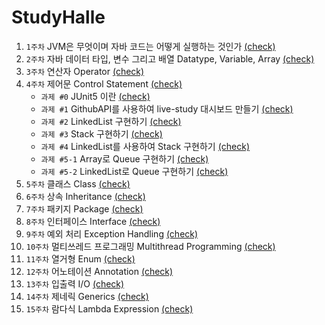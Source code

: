 # StudyHalle

1. `1주차` JVM은 무엇이며 자바 코드는 어떻게 실행하는 것인가 [(check)](https://loosie.tistory.com/116?category=964815)
2. `2주차` 자바 데이터 타입, 변수 그리고 배열 Datatype, Variable, Array [(check)](https://loosie.tistory.com/117?category=964815)
3. `3주차` 연산자 Operator [(check)](https://loosie.tistory.com/118?category=964815)
4. `4주차` 제어문 Control Statement [(check)](https://loosie.tistory.com/119?category=964815)
    - `과제 #0` JUnit5 이란 [(check)](https://loosie.tistory.com/120?category=964815)
    - `과제 #1` GithubAPI를 사용하여 live-study 대시보드 만들기 [(check)](https://loosie.tistory.com/121?category=964815)
    - `과제 #2` LinkedList 구현하기 [(check)](https://loosie.tistory.com/122?category=964815)
    - `과제 #3` Stack 구현하기 [(check)](https://loosie.tistory.com/123?category=964815)
    - `과제 #4` LinkedList를 사용하여 Stack 구현하기 [(check)](https://loosie.tistory.com/124?category=964815)
    - `과제 #5-1` Array로 Queue 구현하기 [(check)](https://loosie.tistory.com/125?category=964815)
    - `과제 #5-2` LinkedList로 Queue 구현하기  [(check)](https://loosie.tistory.com/156?category=964815)
5. `5주차` 클래스 Class [(check)](https://loosie.tistory.com/126?category=964815)
6. `6주차` 상속 Inheritance [(check)](https://loosie.tistory.com/128?category=964815)
7. `7주차` 패키지 Package [(check)](https://loosie.tistory.com/129?category=964815)
8. `8주차` 인터페이스 Interface [(check)](https://loosie.tistory.com/130?category=964815)
9. `9주차` 예외 처리 Exception Handling [(check)](https://loosie.tistory.com/131?category=964815)
10. `10주차` 멀티쓰레드 프로그래밍 Multithread Programming [(check)](https://loosie.tistory.com/132?category=964815)
11. `11주차` 열거형 Enum [(check)](https://loosie.tistory.com/133)
12. `12주차` 어노테이션 Annotation [(check)](https://loosie.tistory.com/134?category=964815)
13. `13주차` 입출력 I/O [(check)](https://loosie.tistory.com/135)
14. `14주차` 제네릭 Generics [(check)](https://loosie.tistory.com/139)
15. `15주차` 람다식 Lambda Expression [(check)](https://loosie.tistory.com/140)
